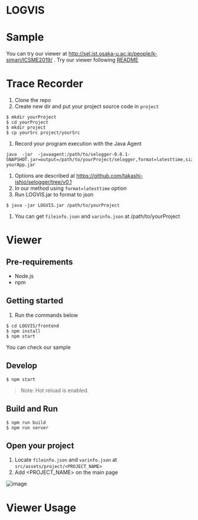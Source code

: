 # LOGVIS
# Sample
You can try our viewer at http://sel.ist.osaka-u.ac.jp/people/k-simari/ICSME2019/ .
Try our viewer following [README](/sample/README.md)

# Trace Recorder
1. Clone the repo
1. Create new dir and put your project source code in `project`
```
$ mkdir yourProject
$ cd yourProject
$ mkdir project
$ cp yourSrc project/yourSrc
```
1. Record your program execution with the Java Agent
```
java  -jar  -javaagent:/path/to/selogger-0.0.1-SNAPSHOT.jar=output=/path/to/yourProject/selogger,format=latesttime,size=32,keepobj=true yourApp.jar 
```
  1. Options are described at https://github.com/takashi-ishio/selogger/tree/v0.1
  1. In our method using `format=latesttime` option
1. Run LOGVIS.jar to format to json
```
$ java -jar LOGVIS.jar /path/to/yourProject
```
1. You can get `fileinfo.json` and `varinfo.json` at /path/to/yourProject

# Viewer 

## Pre-requirements

* Node.js
* npm

## Getting started


1. Run the commands below 
```
$ cd LOGVIS/frontend
$ npm install
$ npm start
```
You can check our sample
## Develop

```
$ npm start
```

> Note: Hot reload is enabled.

## Build and Run

```
$ npm run build
$ npm run server
```

## Open your project

1. Locate `fileinfo.json` and `varinfo.json` at `src/assets/project/<PROJECT_NAME>`
1. Add <PROJECT_NAME> on the main page

![image](https://user-images.githubusercontent.com/7913793/64902108-62c90080-d6dc-11e9-8013-ace20abf0add.png)




# Viewer Usage
